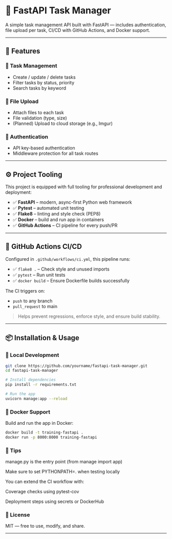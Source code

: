 # 🚀 FastAPI Task Manager

A simple task management API built with FastAPI — includes authentication, file upload per task, CI/CD with GitHub Actions, and Docker support.

---

## 🧩 Features

### 📝 Task Management
- Create / update / delete tasks
- Filter tasks by status, priority
- Search tasks by keyword

### 📎 File Upload
- Attach files to each task
- File validation (type, size)
- (Planned) Upload to cloud storage (e.g., Imgur)

### 🔐 Authentication
- API key-based authentication
- Middleware protection for all task routes

---

## ⚙️ Project Tooling

This project is equipped with full tooling for professional development and deployment:

- ✅ **FastAPI** – modern, async-first Python web framework
- ✅ **Pytest** – automated unit testing
- ✅ **Flake8** – linting and style check (PEP8)
- ✅ **Docker** – build and run app in containers
- ✅ **GitHub Actions** – CI pipeline for every push/PR

---

## 🔄 GitHub Actions CI/CD

Configured in `.github/workflows/ci.yml`, this pipeline runs:

- ✅ `flake8 .` – Check style and unused imports
- ✅ `pytest` – Run unit tests
- ✅ `docker build` – Ensure Dockerfile builds successfully

The CI triggers on:
- `push` to any branch
- `pull_request` to main

> Helps prevent regressions, enforce style, and ensure build stability.

---

## 📦 Installation & Usage

### 🧪 Local Development

```bash
git clone https://github.com/yourname/fastapi-task-manager.git
cd fastapi-task-manager

# Install dependencies
pip install -r requirements.txt

# Run the app
uvicorn manage:app --reload
```

### 🐳 Docker Support
Build and run the app in Docker:

```bash
docker build -t training-fastapi .
docker run -p 8000:8000 training-fastapi
```

### 🧠 Tips
manage.py is the entry point (from manage import app)

Make sure to set PYTHONPATH=. when testing locally

You can extend the CI workflow with:

Coverage checks using pytest-cov

Deployment steps using secrets or DockerHub

### 📜 License
MIT — free to use, modify, and share.

---